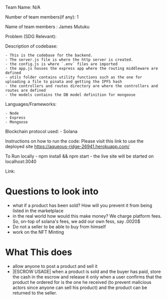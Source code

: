 Team Name: N/A

Number of team members(if any): 1

Name of team members :
James Mutuku

Problem (SDG Relevant):

Description of codebase:

    - This is the codebase for the backend. 
    - The server.js file is where the http server is created.
    - the config.js is where `.env` files are imported
    - the app.js houses the express app where the routing middleware are defined
    - utils folder contains utility functions such as the one for uploading a file to pinata and getting the IPFS hash
    - the controllers and routes directory are where the controllers and routes are defined
    - the models contains the DB model definition for mongoose  


Languages/Frameworks:

    - Node
    - Express
    - Mongoose


Blockchain protocol used:
    - Solana

Instructions on how to run the code:
    Please visit this link to use the deployed site https://aqueous-ridge-26941.herokuapp.com/

To Run locally 
    - npm install && npm start
    - the live site will be started on localhost:3040

Link:

# Questions to look into
- what if a product has been sold? How will you prevent it from being listed in the marketplace
- in the real world how would this make money? We charge platform fees. So, on-top of solana's fees, we add our own fess, say .0020$ 
- Do not a seller to be able to buy from himself
- work on the NFT Minting

# What This does
- allow anyone to post a product and sell it
- |ESCROW USAGE| when a product is sold and the buyer has paid, store the cash in the escrow and release it only when a user confirms that the product he ordered for is the one he  received (to prevent malicious actors since anyone can sell his product) and the product can be returned to the seller. 

